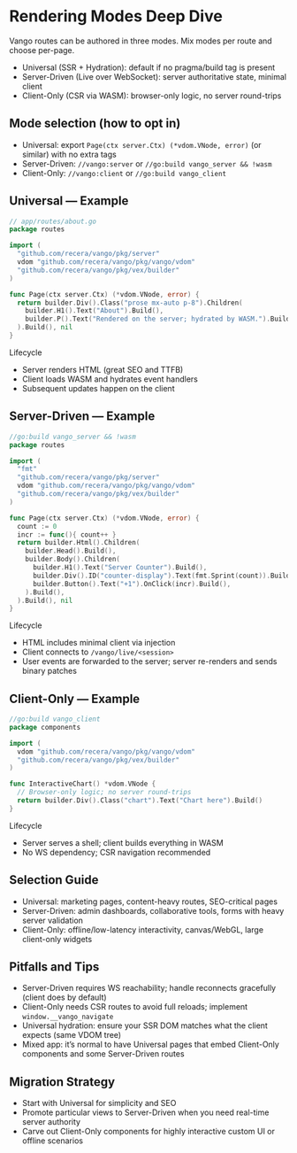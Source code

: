 # Rendering Modes Deep Dive

Vango routes can be authored in three modes. Mix modes per route and choose per-page.

- Universal (SSR + Hydration): default if no pragma/build tag is present
- Server-Driven (Live over WebSocket): server authoritative state, minimal client
- Client-Only (CSR via WASM): browser-only logic, no server round-trips

## Mode selection (how to opt in)
- Universal: export `Page(ctx server.Ctx) (*vdom.VNode, error)` (or similar) with no extra tags
- Server-Driven: `//vango:server` or `//go:build vango_server && !wasm`
- Client-Only: `//vango:client` or `//go:build vango_client`

## Universal — Example
```go
// app/routes/about.go
package routes

import (
  "github.com/recera/vango/pkg/server"
  vdom "github.com/recera/vango/pkg/vango/vdom"
  "github.com/recera/vango/pkg/vex/builder"
)

func Page(ctx server.Ctx) (*vdom.VNode, error) {
  return builder.Div().Class("prose mx-auto p-8").Children(
    builder.H1().Text("About").Build(),
    builder.P().Text("Rendered on the server; hydrated by WASM.").Build(),
  ).Build(), nil
}
```
Lifecycle
- Server renders HTML (great SEO and TTFB)
- Client loads WASM and hydrates event handlers
- Subsequent updates happen on the client

## Server-Driven — Example
```go
//go:build vango_server && !wasm
package routes

import (
  "fmt"
  "github.com/recera/vango/pkg/server"
  vdom "github.com/recera/vango/pkg/vango/vdom"
  "github.com/recera/vango/pkg/vex/builder"
)

func Page(ctx server.Ctx) (*vdom.VNode, error) {
  count := 0
  incr := func(){ count++ }
  return builder.Html().Children(
    builder.Head().Build(),
    builder.Body().Children(
      builder.H1().Text("Server Counter").Build(),
      builder.Div().ID("counter-display").Text(fmt.Sprint(count)).Build(),
      builder.Button().Text("+1").OnClick(incr).Build(),
    ).Build(),
  ).Build(), nil
}
```
Lifecycle
- HTML includes minimal client via injection
- Client connects to `/vango/live/<session>`
- User events are forwarded to the server; server re-renders and sends binary patches

## Client-Only — Example
```go
//go:build vango_client
package components

import (
  vdom "github.com/recera/vango/pkg/vango/vdom"
  "github.com/recera/vango/pkg/vex/builder"
)

func InteractiveChart() *vdom.VNode {
  // Browser-only logic; no server round-trips
  return builder.Div().Class("chart").Text("Chart here").Build()
}
```
Lifecycle
- Server serves a shell; client builds everything in WASM
- No WS dependency; CSR navigation recommended

## Selection Guide
- Universal: marketing pages, content-heavy routes, SEO-critical pages
- Server-Driven: admin dashboards, collaborative tools, forms with heavy server validation
- Client-Only: offline/low-latency interactivity, canvas/WebGL, large client-only widgets

## Pitfalls and Tips
- Server-Driven requires WS reachability; handle reconnects gracefully (client does by default)
- Client-Only needs CSR routes to avoid full reloads; implement `window.__vango_navigate`
- Universal hydration: ensure your SSR DOM matches what the client expects (same VDOM tree)
- Mixed app: it’s normal to have Universal pages that embed Client-Only components and some Server-Driven routes

## Migration Strategy
- Start with Universal for simplicity and SEO
- Promote particular views to Server-Driven when you need real-time server authority
- Carve out Client-Only components for highly interactive custom UI or offline scenarios
